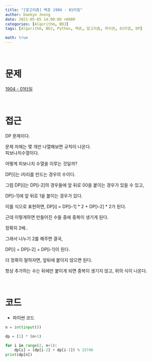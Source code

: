 ```yaml
---
title: "[알고리즘] 백준 1904 - 01타일"
author: Daekyo Jeong
date: 2021-05-05 14:00:00 +0900
categories: [Algorithm, BOJ]
tags: [Algorithm, BOJ, Python, 백준, 알고리즘, 파이썬, 01타일, DP]

math: true
---
```



<br/>

# **문제**

[1904 - 01타일](https://www.acmicpc.net/problem/1904)

<br/>

# **접근**

DP 문제이다.  

문제 자체는 몇 개만 나열해보면 규칙이 나온다.  
피보나치수열이다.  

어떻게 피보나치 수열을 이루는 것일까?  

DP[i]는 i자리를 만드는 경우의 수이다.  

그럼 DP[i]는 DP[i-2]의 경우들에 앞 뒤로 00을 붙이는 경우가 있을 수 있고,  

DP[i-1]에 앞 뒤로 1을 붙이는 경우가 있다.  

이를 식으로 표현하면, DP[i] = DP[i-1] * 2 + DP[i-2] * 2가 된다.  

근데 이렇게하면 만들어진 수들 중에 중복이 생기게 된다.  

정확히 2배..  

그래서 나누기 2를 해주면 결국,  

DP[i] = DP[i-2] + DP[i-1]이 된다.  

더 정확히 말하자면, 앞뒤에 붙이지 않으면 된다.  

항상 추가하는 수는 뒤에만 붙이게 되면 중복이 생기지 않고, 위의 식이 나온다.  


<br/>

# **코드**

- 파이썬 코드   

```py
n = int(input())

dp = [1] * (n+1)

for i in range(2, n+1):
    dp[i] = (dp[i-2] + dp[i-1]) % 15746
print(dp[n])
```

<br/>
